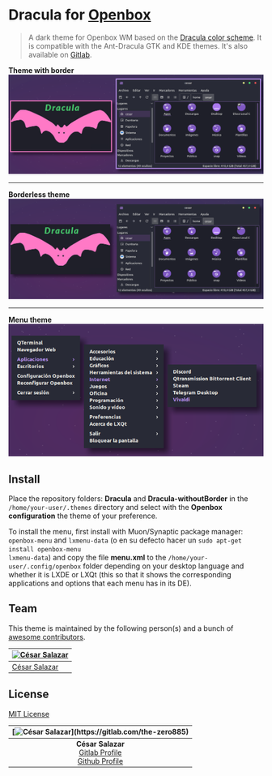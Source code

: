 # Dracula for [Openbox](http://openbox.org/wiki/Main_Page)

> A dark theme for Openbox WM based on the [Dracula color scheme](https://draculatheme.com). It is compatible with the Ant-Dracula GTK and KDE themes. It's also available on [Gitlab](https://gitlab.com/the-zero885/dracula-for-openbox).

**Theme with border**
![Theme with border](dracula_withoutborder.png)

<hr>

**Borderless theme**
![Borderless theme](dracula_withborder.png)

<hr>

**Menu theme**<br>
![Menu](context-menu.png)


## Install
Place the repository folders: **Dracula** and **Dracula-withoutBorder** in the <code>/home/your-user/.themes</code> directory and select with the **Openbox configuration** the theme of your preference.

To install the menu, first install with Muon/Synaptic package manager: <code>openbox-menu</code> and <code>lxmenu-data</code> (o en su defecto hacer un <code>sudo apt-get install openbox-menu lxmenu-data</code>) and copy the file **menu.xml** to the <code>/home/your-user/.config/openbox</code> folder depending on your desktop language and whether it is LXDE or LXQt (this so that it shows the corresponding applications and options that each menu has in its DE). 

## Team

This theme is maintained by the following person(s) and a bunch of [awesome contributors](https://github.com/dracula/template/graphs/contributors).

| [![César Salazar](https://avatars0.githubusercontent.com/u/64677777?s=70)](https://github.com/the-zero885) |
|---|
| [César Salazar](https://github.com/the-zero885) |

## License

[MIT License](./LICENSE)

| [![César Salazar](https://gitlab.com/uploads/-/system/user/avatar/4406807/avatar.png?)](https://gitlab.com/the-zero885) |
|---|
| <div align="center">**César Salazar**<br>[Gitlab Profile](https://gitlab.com/the-zero885)<br>[Github Profile](https://github.com/the-zero885)</div> |
